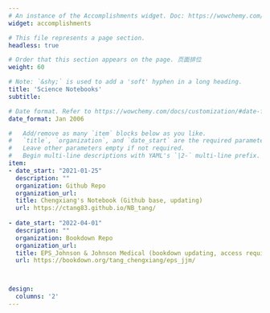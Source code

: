 ```yaml
---
# An instance of the Accomplishments widget. Doc: https://wowchemy.com/docs/page-builder/
widget: accomplishments

# This file represents a page section.
headless: true

# Order that this section appears on the page. 页面排位
weight: 60

# Note: `&shy;` is used to add a 'soft' hyphen in a long heading.
title: 'Science Notebooks'
subtitle:

# Date format. Refer to https://wowchemy.com/docs/customization/#date-format
date_format: Jan 2006

#   Add/remove as many `item` blocks below as you like.
#   `title`, `organization`, and `date_start` are the required parameters.
#   Leave other parameters empty if not required.
#   Begin multi-line descriptions with YAML's `|2-` multi-line prefix.
item:
- date_start: "2021-01-25"
  description: ""
  organization: Github Repo
  organization_url: 
  title: Chengxiang's Notebook (Github base, updating)
  url: https://ctang83.github.io/NB_tang/
  
- date_start: "2022-04-01"
  description: ""
  organization: Bookdown Repo
  organization_url: 
  title: EPS_Johnson & Johnson Medical (bookdown updating, access required)
  url: https://bookdown.org/tang_chengxiang/eps_jjm/



design:
  columns: '2' 
---
```

